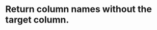 #  Return column names without the target column.

<api-endpoint openapi-path="../../apispec_1.json" method="GET" endpoint="/get_columns_without_target"/>